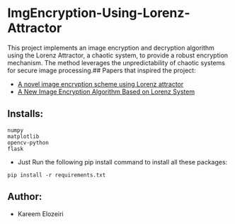 # ImgEncryption-Using-Lorenz-Attractor
This project implements an image encryption and decryption algorithm using the Lorenz Attractor, a chaotic system, to provide a robust encryption mechanism. The method leverages the unpredictability of chaotic systems for secure image processing.## Papers that inspired the project:
- [A novel image encryption scheme using Lorenz attractor](https://ieeexplore.ieee.org/abstract/document/5138890)
- [A New Image Encryption Algorithm Based on Lorenz System](https://ieeexplore.ieee.org/document/7861097)

## Installs:
```
numpy
matplotlib
opencv-python
flask
```
- Just Run the following pip install command to install all these packages:
```
pip install -r requirements.txt
```

## Author:
- Kareem Elozeiri
